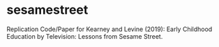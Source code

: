 # sesamestreet
Replication Code/Paper for Kearney and Levine (2019): Early Childhood Education by Television: Lessons from Sesame Street.
